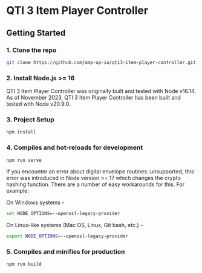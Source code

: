 # QTI 3 Item Player Controller

## Getting Started

### 1. Clone the repo
```sh
git clone https://github.com/amp-up-io/qti3-item-player-controller.git
```

### 2. Install Node.js >= 16
QTI 3 Item Player Controller was originally built and tested with Node v16.14.  As of November 2023, QTI 3 Item Player Controller has been built and tested with Node v20.9.0.

### 3. Project Setup
```sh
npm install
```

### 4. Compiles and hot-reloads for development
```sh
npm run serve
```

If you encounter an error about digital envelope routines::unsupported, this error was introduced in Node version >= 17 which changes the crypto hashing function.  There are a number of easy workarounds for this.  For example: 

On Windows systems -
```sh
set NODE_OPTIONS=--openssl-legacy-provider
```

On Linux-like systems (Mac OS, Linux, Git bash, etc.) -
```sh
export NODE_OPTIONS=--openssl-legacy-provider
```

### 5. Compiles and minifies for production
```sh
npm run build
```

